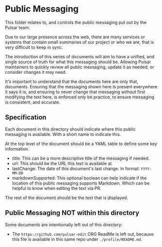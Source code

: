 # Public Messaging

This folder relates to, and controls the public messaging put out by the Pulsar team.

Due to our large presence across the web, there are many services or systems that contain small summaries of our project or who we are, that is very difficult to keep in sync.

The introduction of this series of documents will aim to have a unified, and single source of truth for what this messaging should be. Allowing Pulsar maintainers to quickly review all public messaging, update it as needed, or consider changes it may need.

It's important to understand that the documents here are only that, documents. Ensuring that the messaging shown here is present everywhere it says it is, and ensuring to never change that messaging without first modifying the text here, is enforced only be practice, to ensure messaging is consistent, and accurate.

## Specification

Each document in this directory should indicate where this public messaging is available. With a short name to indicate this.

At the top level of the document should be a YAML table to define some key information.

* title: This can be a more descriptive title of the messaging if needed.
* url: This should be the URL this text is available at.
* lastChange: The date of this document's last change. In format: `YYYY-MM-DD`
* markdownSupported: This optional boolean can help indicate if the location of this public messaging supports Markdown. Which can be helpful to know when editing the text via PR.

The rest of the document should be the text that is displayed.

## Public Messaging **NOT** within this directory

Some documents are intentionally left out of this directory:

* The `https://github.com/pulsar-edit` ORG ReadMe is left out, because this file is available in this same repo under `./profile/README.md`.
